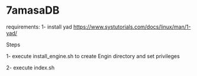 # 7amasaDB

requirements:
1- install yad https://www.systutorials.com/docs/linux/man/1-yad/

Steps

1- execute install_engine.sh to create Engin directory and set privileges

2- execute index.sh
